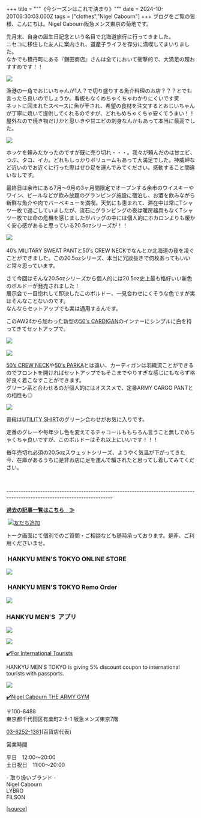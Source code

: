 +++
title = """《今シーズンはこれで決まり》"""
date = 2024-10-20T06:30:03.000Z
tags = ["clothes","Nigel Cabourn"]
+++
ブログをご覧の皆様、こんにちは。Nigel Cabourn阪急メンズ東京の菊地です。

先月末、自身の誕生日記念という名目で北海道旅行に行ってきました。  
ニセコに移住した友人に案内され、道産子ライフを存分に満喫してまいりました。  
なかでも積丹町にある『鎌田商店』さんは全てにおいて衝撃的で、大満足の超おすすめです！！

![](https://cdn.shopify.com/s/files/1/0094/9295/5196/files/line_oa_chat_241020_133056_480x480.jpg?v=1729398715)  
  
漁港の一角でおじいちゃんが1人？で切り盛りする魚介料理のお店？？？とでも言ったら良いのでしょうか。看板もなくめちゃくちゃわかりにくいです笑  
ネットに囲まれたスペースに魚が干され、希望の食材を注文するとおじいちゃんが丁寧に焼いて提供してくれるのですが、どれもめちゃくちゃ安くてうまい！！  
屋外なので焼き物だけかと思いきや甘エビの刺身なんかもあって本当に最高でした。

![](https://cdn.shopify.com/s/files/1/0094/9295/5196/files/line_oa_chat_241020_133101_480x480.jpg?v=1729398715)

ホッケを頼みたかったのですが既に売り切れ・・・。我々が頼んだのは甘エビ、つぶ、タコ、イカ。どれもしっかりボリュームもあって大満足でした。神威岬など近いのでお近くに行った際はぜひ足を運んでみてください。感動すること間違いなしです。

最終日は余市にある7月〜9月の3ヶ月間限定でオープンする余市のウイスキーやワイン、ビールなどが飲み放題のグランピング施設に宿泊し、お酒を飲みながら新鮮な魚介や肉でバーベキューを満喫。天気にも恵まれて、滞在中は常にTシャツ一枚で過ごしていましたが、流石にグランピングの夜は暖房器具もなくTシャツ一枚では命の危機を感じましたがバッグの中には個人的にホカロンよりも暖かく安心感があると思っている20.5ozシリーズが！！

![](https://cdn.shopify.com/s/files/1/0094/9295/5196/files/line_oa_chat_241020_133103_480x480.jpg?v=1729398715) 

40’s MILITARY SWEAT PANTと50’s CREW NECKでなんとか北海道の夜を凌ぐことができました。この20.5ozシリーズ、本当に冗談抜きで何枚あってもいいと常々思っています。

さて今回はそんな20.5ozシリーズから個人的には20.5oz史上最も格好いい新色のボルドーが発売されました！  
展示会で一目惚れして即決したこのボルドー、一見合わせにくそうな色ですが実はそんなことないのです。  
なんならセットアップでも実は通用するんです。

このAW24から加わった新型の[50’s CARDIGAN](https://web.hh-online.jp/hankyu-mens/goods/index.html?ggcd=M248Y084)のインナーにシンプルに白を持ってきてセットアップで。

![](https://cdn.shopify.com/s/files/1/0094/9295/5196/files/line_oa_chat_241020_134058_480x480.jpg?v=1729399315) 

![](https://cdn.shopify.com/s/files/1/0094/9295/5196/files/line_oa_chat_241020_134104_480x480.jpg?v=1729399316)

[50’s CREW NECK](https://web.hh-online.jp/hankyu-mens/goods/index.html?ggcd=M2370052)や[50’s PARKA](https://web.hh-online.jp/hankyu-mens/goods/index.html?ggcd=M2370051)とは違い、カーディガンは羽織流ことができるのでフロントを開ければセットアップでもそこまでやりすぎな感じにもならず格好良く着こなすことができます。  
グリーン系と合わせるのが個人的にはオススメで、定番ARMY CARGO PANTとの相性も◎

![](https://cdn.shopify.com/s/files/1/0094/9295/5196/files/line_oa_chat_241020_134102_480x480.jpg?v=1729399316)

普段は[UTILITY SHIRT](https://web.hh-online.jp/hankyu-mens/goods/index.html?ggcd=M2370041)のグリーン合わせがお気に入りです。

定番のグレーや毎年少し色を変えてるチャコールももちろん言うこと無しでめちゃくちゃ良いですが、このボルドーはそれ以上にいいです！！！

毎年売切れ必須の20.5ozスウェットシリーズ、ようやく気温が下がってきた今、在庫があるうちに是非お店に足を運んで騙されたと思ってし着してみてください。

 

\--------------------------------------------------------------------------------------------------------------------------

[**過去の記事一覧はこちら　≫**](https://cabourn.jp/blogs/shop-info/tagged/the-army-gym-hankyu-mens-tokyo)

 [![友だち追加](https://scdn.line-apps.com/n/line_add_friends/btn/ja.png)](https://lin.ee/NdALMrk)

トーク画面にて個別でのご質問・ご相談なども随時承っております。是非、ご利用くださいませ。

###  HANKYU MEN'S TOKYO ONLINE STORE

[![](https://cdn.shopify.com/s/files/1/0094/9295/5196/files/89E08B8F-87A2-468C-B5C0-CCCEBD744C0B_240x240.jpg?v=1652323830)](https://web.hh-online.jp/hankyu-mens/goods/list.html?shoptype=1&cid=b_mgs_vtr_amg)

###  HANKYU MEN'S TOKYO Remo Order

[![](https://cdn.shopify.com/s/files/1/0094/9295/5196/files/IMG_4203_480x480.png?v=1693122470)](https://web.hh-online.jp/hankyu-mens/contents/remoorder/)

### HANKYU MEN'S  アプリ

[**![](https://cdn.shopify.com/s/files/1/0094/9295/5196/files/IMG_4236_480x480.png?v=1693821347)**](https://web.hh-online.jp/hankyu-mens/contents/app/)

![](https://cdn.shopify.com/s/files/1/0094/9295/5196/files/642F2481-827F-485B-B569-888BEA4847CE.gif?v=1599792399)

[✔️](https://www.hankyu-dept.co.jp/mens-tokyo/guestcoupon/)[For International Tourists](https://www.hankyu-dept.co.jp/mens-tokyo/guestcoupon/)

HANKYU MEN’S TOKYO is giving 5% discount coupon to international tourists with passports.

![](https://cdn.shopify.com/s/files/1/0094/9295/5196/files/111.jpg?v=1630658023)

[✔️Nigel Cabourn THE ARMY GYM](https://web.hh-online.jp/hankyu-mens/goods/list.html?shoptype=1&cid=b_mgs_vtr_amg)

〒100-8488  
東京都千代田区有楽町2-5-1 阪急メンズ東京7階

[03-6252-1381](tel:0362521381)(百貨店代表)

営業時間

平日　12:00～20:00  
土日祝日　11:00～20:00  

\- 取り扱いブランド -  
Nigel Cabourn  
LYBRO  
FILSON

[[source]](https://cabourn.jp/blogs/shop-info/hankyu20241020)
